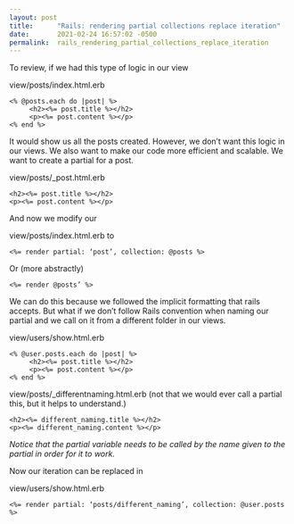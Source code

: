 ```yaml
---
layout: post
title:      "Rails: rendering partial collections replace iteration"
date:       2021-02-24 16:57:02 -0500
permalink:  rails_rendering_partial_collections_replace_iteration
---
```



To review, if we had this type of logic in our view

view/posts/index.html.erb 
```
<% @posts.each do |post| %>
     <h2><%= post.title %></h2>
     <p><%= post.content %></p>
<% end %>
```
It would show us all the posts created. However, we don’t want this logic in our views. We also want to make our code more efficient and scalable. We want to create a partial for a post. 

view/posts/_post.html.erb
```
<h2><%= post.title %></h2>
<p><%= post.content %></p>
```
And now we modify our 

view/posts/index.html.erb to 
```
<%= render partial: ‘post’, collection: @posts %>
```
Or (more abstractly)
```
<%= render @posts’ %>
```
We can do this because we followed the implicit formatting that rails accepts. But what if we don’t follow Rails convention when naming our partial and we call on it from a different folder in our views.

view/users/show.html.erb
```
<% @user.posts.each do |post| %>
     <h2><%= post.title %></h2>
     <p><%= post.content %></p>
<% end %>
```
view/posts/_differentnaming.html.erb (not that we would ever call a partial this, but it helps to understand.)
```
<h2><%= different_naming.title %></h2>
<p><%= different_naming.content %></p>
```
*Notice that the partial variable needs to be called by the name given to the partial in order for it to work.* 

Now our iteration can be replaced in 

view/users/show.html.erb
```
<%= render partial: ‘posts/different_naming’, collection: @user.posts %>
```

